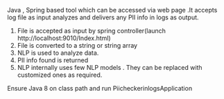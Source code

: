 Java , Spring based tool which can be accessed via web page .It accepts log file as input analyzes and delivers any PII info in logs as output.

1)  File is accepted as input by spring controller(launch http://localhost:9010/Index.html)
2) File is converted to a string or string array
3) NLP is used to analyze data.
4) PII info found is returned
5) NLP internally uses few NLP models . They can be replaced with customized ones as required.

Ensure Java 8 on class path and run PiicheckerinlogsApplication